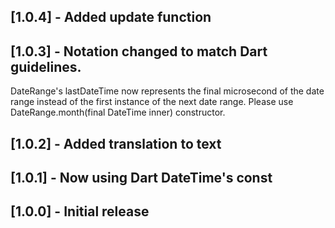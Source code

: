 ## [1.0.4] - Added update function

## [1.0.3] - Notation changed to match Dart guidelines.

DateRange's lastDateTime now represents the final microsecond of the date range instead of the first instance of the next date range.
Please use DateRange.month(final DateTime inner) constructor.

## [1.0.2] - Added translation to text

## [1.0.1] - Now using Dart DateTime's const

## [1.0.0] - Initial release